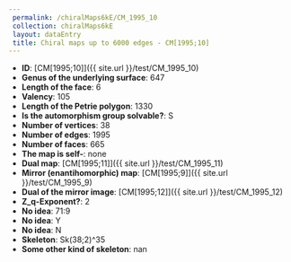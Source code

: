 ```yaml
--- 
 permalink: /chiralMaps6kE/CM_1995_10 
 collection: chiralMaps6kE
 layout: dataEntry
 title: Chiral maps up to 6000 edges - CM[1995;10]
---
```


- **ID**: [CM[1995;10]]({{ site.url }}/test/CM_1995_10)
- **Genus of the underlying surface**: 647
- **Length of the face**: 6
- **Valency**: 105
- **Length of the Petrie polygon**: 1330
- **Is the automorphism group solvable?**: S
- **Number of vertices**: 38
- **Number of edges**: 1995
- **Number of faces**: 665
- **The map is self-**: none
- **Dual map**: [CM[1995;11]]({{ site.url }}/test/CM_1995_11)
- **Mirror (enantihomorphic) map**: [CM[1995;9]]({{ site.url }}/test/CM_1995_9)
- **Dual of the mirror image**: [CM[1995;12]]({{ site.url }}/test/CM_1995_12)
- **Z_q-Exponent?**: 2
- **No idea**:  71:9
- **No idea**: Y
- **No idea**: N
- **Skeleton**: Sk(38;2)^35
- **Some other kind of skeleton**: nan

